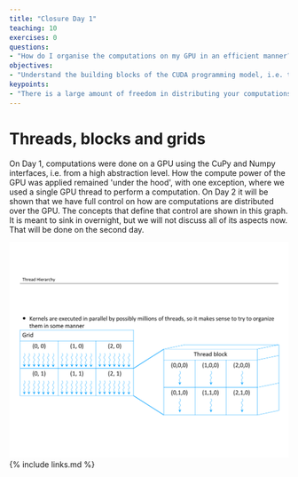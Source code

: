 ```yaml
---
title: "Closure Day 1"
teaching: 10
exercises: 0
questions:
- "How do I organise the computations on my GPU in an efficient manner?"
objectives:
- "Understand the building blocks of the CUDA programming model, i.e. threads, blocks and grids"
keypoints:
- "There is a large amount of freedom in distributing your computations over the GPU, but a lot of configurations will render your GPU mostly idle."
---
```


# Threads, blocks and grids

On Day 1, computations were done on a GPU using the CuPy and Numpy interfaces, i.e. from a high abstraction level. How the compute power of the GPU was applied remained 'under the hood', with one exception, where we used a single GPU thread to perform a computation. On Day 2 it will be shown that we have full control on how are computations are distributed over the GPU. The concepts that define that control are shown in this graph. It is meant to sink in overnight, but we will not discuss all of its aspects now. That will be done on the second day.

![Threads, blocks and grids](./SlideDeck-PRACE_December_2020_slide_25_gedraaid.png)
{% include links.md %}

